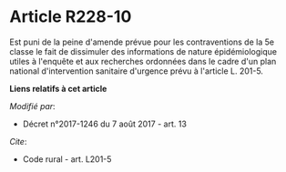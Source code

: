 # Article R228-10

Est puni de la peine d'amende prévue pour les contraventions de la 5e classe le fait de dissimuler des informations de nature
épidémiologique utiles à l'enquête et aux recherches ordonnées dans le cadre d'un plan national d'intervention sanitaire
d'urgence prévu à l'article L. 201-5.

**Liens relatifs à cet article**

_Modifié par_:

  - Décret n°2017-1246 du 7 août 2017 - art. 13

_Cite_:

  - Code rural - art. L201-5
